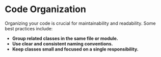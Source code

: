 # Code Organization

Organizing your code is crucial for maintainability and readability. Some best practices include:
*   **Group related classes in the same file or module.**
*   **Use clear and consistent naming conventions.**
*   **Keep classes small and focused on a single responsibility.**

